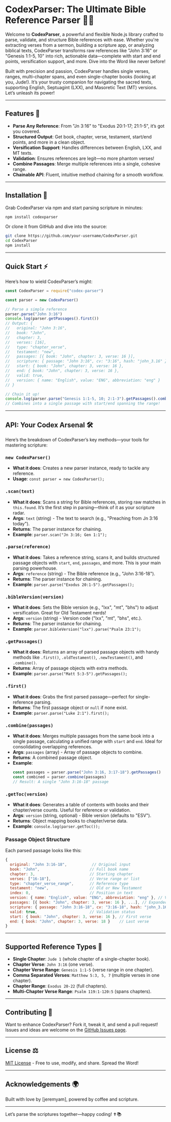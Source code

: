 # CodexParser: The Ultimate Bible Reference Parser 📖✨

Welcome to **CodexParser**, a powerful and flexible Node.js library crafted to parse, validate, and structure Bible references with ease. Whether you're extracting verses from a sermon, building a scripture app, or analyzing biblical texts, CodexParser transforms raw references like "John 3:16" or "Genesis 1:1-5, 10" into rich, actionable data—complete with start and end points, versification support, and more. Dive into the Word like never before!

Built with precision and passion, CodexParser handles single verses, ranges, multi-chapter spans, and even single-chapter books (looking at you, Jude!). It’s your trusty companion for navigating the sacred texts, supporting English, Septuagint (LXX), and Masoretic Text (MT) versions. Let’s unleash its power!

---

## Features 🌟

-   **Parse Any Reference**: From "Jn 3:16" to "Exodus 20:1-17; 21:1-5", it’s got you covered.
-   **Structured Output**: Get book, chapter, verse, testament, start/end points, and more in a clean object.
-   **Versification Support**: Handles differences between English, LXX, and MT texts.
-   **Validation**: Ensures references are legit—no more phantom verses!
-   **Combine Passages**: Merge multiple references into a single, cohesive range.
-   **Chainable API**: Fluent, intuitive method chaining for a smooth workflow.

---

## Installation 🚀

Grab CodexParser via npm and start parsing scripture in minutes:

```bash
npm install codexparser
```

Or clone it from GitHub and dive into the source:

```bash
git clone https://github.com/your-username/CodexParser.git
cd CodexParser
npm install
```

---

## Quick Start ⚡

Here’s how to wield CodexParser’s might:

```javascript
const CodexParser = require("codex-parser")

const parser = new CodexParser()

// Parse a simple reference
parser.parse("John 3:16")
console.log(parser.getPassages().first())
// Output: {
//   original: "John 3:16",
//   book: "John",
//   chapter: 3,
//   verses: [16],
//   type: "chapter_verse",
//   testament: "new",
//   passages: [{ book: "John", chapter: 3, verse: 16 }],
//   scripture: { passage: "John 3:16", cv: "3:16", hash: "john_3.16" },
//   start: { book: "John", chapter: 3, verse: 16 },
//   end: { book: "John", chapter: 3, verse: 16 },
//   valid: true,
//   version: { name: "English", value: "ENG", abbreviation: "eng" }
// }

// Chain it up!
console.log(parser.parse("Genesis 1:1-5, 10; 2:1-3").getPassages().combine())
// Combines into a single passage with start/end spanning the range!
```

---

## API: Your Codex Arsenal 🛠️

Here’s the breakdown of CodexParser’s key methods—your tools for mastering scripture:

### `new CodexParser()`

-   **What it does**: Creates a new parser instance, ready to tackle any reference.
-   **Usage**: `const parser = new CodexParser();`

### `.scan(text)`

-   **What it does**: Scans a string for Bible references, storing raw matches in `this.found`. It’s the first step in parsing—think of it as your scripture radar.
-   **Args**: `text` (string) - The text to search (e.g., "Preaching from Jn 3:16 today").
-   **Returns**: The parser instance for chaining.
-   **Example**: `parser.scan("Jn 3:16; Gen 1:1");`

### `.parse(reference)`

-   **What it does**: Takes a reference string, scans it, and builds structured passage objects with `start`, `end`, `passages`, and more. This is your main parsing powerhouse.
-   **Args**: `reference` (string) - The Bible reference (e.g., "John 3:16-18").
-   **Returns**: The parser instance for chaining.
-   **Example**: `parser.parse("Exodus 20:1-5").getPassages();`

### `.bibleVersion(version)`

-   **What it does**: Sets the Bible version (e.g., "lxx", "mt", "bhs") to adjust versification. Great for Old Testament nerds!
-   **Args**: `version` (string) - Version code ("lxx", "mt", "bhs", etc.).
-   **Returns**: The parser instance for chaining.
-   **Example**: `parser.bibleVersion("lxx").parse("Psalm 23:1");`

### `.getPassages()`

-   **What it does**: Returns an array of parsed passage objects with handy methods like `.first()`, `.oldTestament()`, `.newTestament()`, and `.combine()`.
-   **Returns**: Array of passage objects with extra methods.
-   **Example**: `parser.parse("Matt 5:3-5").getPassages();`

### `.first()`

-   **What it does**: Grabs the first parsed passage—perfect for single-reference parsing.
-   **Returns**: The first passage object or `null` if none exist.
-   **Example**: `parser.parse("Luke 2:1").first();`

### `.combine(passages)`

-   **What it does**: Merges multiple passages from the same book into a single passage, calculating a unified range with `start` and `end`. Ideal for consolidating overlapping references.
-   **Args**: `passages` (array) - Array of passage objects to combine.
-   **Returns**: A combined passage object.
-   **Example**:
    ```javascript
    const passages = parser.parse("John 3:16, 3:17-18").getPassages()
    const combined = parser.combine(passages)
    // Result: A single "John 3:16-18" passage
    ```

### `.getToc(version)`

-   **What it does**: Generates a table of contents with books and their chapter/verse counts. Useful for reference or validation.
-   **Args**: `version` (string, optional) - Bible version (defaults to "ESV").
-   **Returns**: Object mapping books to chapter/verse data.
-   **Example**: `console.log(parser.getToc());`

### Passage Object Structure

Each parsed passage looks like this:

```javascript
{
  original: "John 3:16-18",           // Original input
  book: "John",                      // Full book name
  chapter: 3,                        // Starting chapter
  verses: ["16-18"],                 // Verse range or list
  type: "chapter_verse_range",       // Reference type
  testament: "new",                  // Old or New Testament
  index: 0,                          // Position in text
  version: { name: "English", value: "ENG", abbreviation: "eng" }, // Version info
  passages: [{ book: "John", chapter: 3, verse: 16 }, ...], // Expanded verses
  scripture: { passage: "John 3:16-18", cv: "3:16-18", hash: "john_3.16.18" }, // Formatted output
  valid: true,                       // Validation status
  start: { book: "John", chapter: 3, verse: 16 }, // First verse
  end: { book: "John", chapter: 3, verse: 18 }    // Last verse
}
```

---

## Supported Reference Types 📜

-   **Single Chapter**: `Jude 1` (whole chapter of a single-chapter book).
-   **Chapter Verse**: `John 3:16` (one verse).
-   **Chapter Verse Range**: `Genesis 1:1-5` (verse range in one chapter).
-   **Comma Separated Verses**: `Matthew 5:3, 5, 7` (multiple verses in one chapter).
-   **Chapter Range**: `Exodus 20-22` (full chapters).
-   **Multi-Chapter Verse Range**: `Psalm 119:1-120:5` (spans chapters).

---

## Contributing 🙌

Want to enhance CodexParser? Fork it, tweak it, and send a pull request! Issues and ideas are welcome on the [GitHub Issues page](https://github.com/jeremyam/CodexParser/issues).

---

## License ⚖️

[MIT License](LICENSE) - Free to use, modify, and share. Spread the Word!

---

## Acknowledgements 🌍

Built with love by [jeremyam], powered by coffee and scripture.

---

Let’s parse the scriptures together—happy coding! ✝️📚
